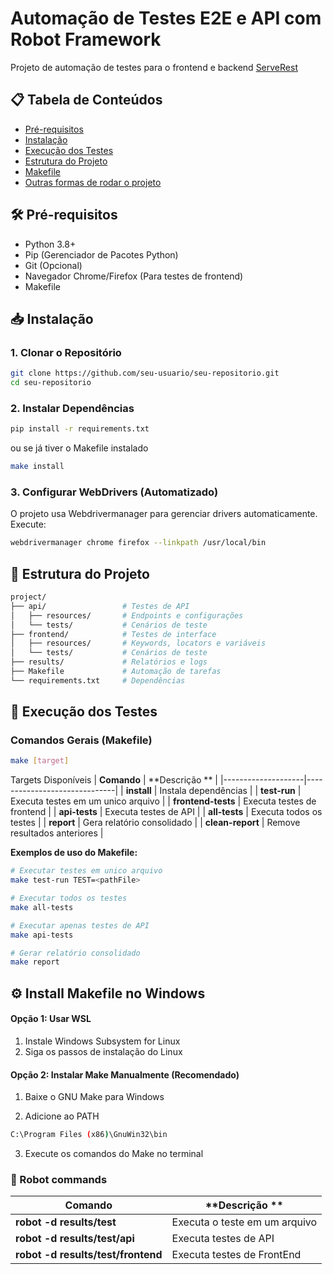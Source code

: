 # Automação de Testes E2E e API com Robot Framework

Projeto de automação de testes para o frontend e backend [ServeRest](https://serverest.dev)

## 📋 Tabela de Conteúdos
- [Pré-requisitos](#-pré-requisitos)
- [Instalação](#-instalação)
- [Execução dos Testes](#-execução-dos-testes)
- [Estrutura do Projeto](#-estrutura-do-projeto)
- [Makefile](#-makefile)
- [Outras formas de rodar o projeto](#-Robot-commands)


## 🛠️ Pré-requisitos
- Python 3.8+
- Pip (Gerenciador de Pacotes Python)
- Git (Opcional)
- Navegador Chrome/Firefox (Para testes de frontend)
- Makefile

## 📥 Instalação

### 1. Clonar o Repositório
```bash
git clone https://github.com/seu-usuario/seu-repositorio.git
cd seu-repositorio
````
### 2. Instalar Dependências
```bash
pip install -r requirements.txt
```
ou se já tiver o Makefile instalado
```bash
make install
```

### 3. Configurar WebDrivers (Automatizado)
O projeto usa Webdrivermanager para gerenciar drivers automaticamente. Execute:
```bash
webdrivermanager chrome firefox --linkpath /usr/local/bin
```


## 📁 Estrutura do Projeto
```bash
project/
├── api/                 # Testes de API
│   ├── resources/       # Endpoints e configurações
│   └── tests/           # Cenários de teste
├── frontend/            # Testes de interface
│   ├── resources/       # Keywords, locators e variáveis
│   └── tests/           # Cenários de teste
├── results/             # Relatórios e logs
├── Makefile             # Automação de tarefas
└── requirements.txt     # Dependências
````

## 🚀 Execução dos Testes
### Comandos Gerais (Makefile)
```bash
make [target]
````
Targets Disponíveis
| **Comando**        | **Descrição **               |
|--------------------|------------------------------|
| **install**        | Instala dependências         |
| **test-run** | Executa testes em um unico arquivo   |
| **frontend-tests** | Executa testes de frontend   |
| **api-tests**      | Executa testes de API        |
| **all-tests**      | Executa todos os testes      |
| **report**         | Gera relatório consolidado   |
| **clean-report**   | Remove resultados anteriores |

**Exemplos de uso do Makefile:**
```bash
# Executar testes em unico arquivo
make test-run TEST=<pathFile>

# Executar todos os testes
make all-tests

# Executar apenas testes de API
make api-tests

# Gerar relatório consolidado
make report
````

## ⚙️ Install Makefile no Windows
#### Opção 1: Usar WSL 
1. Instale Windows Subsystem for Linux
2. Siga os passos de instalação do Linux

#### Opção 2: Instalar Make Manualmente (Recomendado)
1. Baixe o GNU Make para Windows

2. Adicione ao PATH
```bash
C:\Program Files (x86)\GnuWin32\bin
````
3. Execute os comandos do Make no terminal


### 🤖 Robot commands
| **Comando**        | **Descrição **               |
|--------------------|------------------------------|
|**robot -d results/test <testPath>**     | Executa o teste em um arquivo         |
| **robot -d results/test/api <FolderApiPath>** | Executa testes de API   |
| **robot -d results/test/frontend <FolderFrontEndPath>**      | Executa testes de FrontEnd        |

